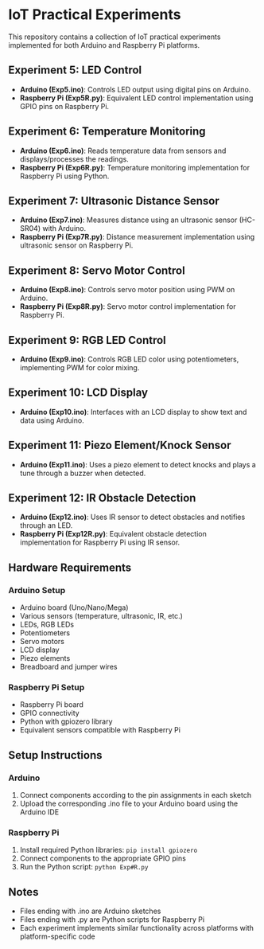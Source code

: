 # IoT Practical Experiments

This repository contains a collection of IoT practical experiments implemented for both Arduino and Raspberry Pi platforms.

## Experiment 5: LED Control
- **Arduino (Exp5.ino)**: Controls LED output using digital pins on Arduino.
- **Raspberry Pi (Exp5R.py)**: Equivalent LED control implementation using GPIO pins on Raspberry Pi.

## Experiment 6: Temperature Monitoring
- **Arduino (Exp6.ino)**: Reads temperature data from sensors and displays/processes the readings.
- **Raspberry Pi (Exp6R.py)**: Temperature monitoring implementation for Raspberry Pi using Python.

## Experiment 7: Ultrasonic Distance Sensor
- **Arduino (Exp7.ino)**: Measures distance using an ultrasonic sensor (HC-SR04) with Arduino.
- **Raspberry Pi (Exp7R.py)**: Distance measurement implementation using ultrasonic sensor on Raspberry Pi.

## Experiment 8: Servo Motor Control
- **Arduino (Exp8.ino)**: Controls servo motor position using PWM on Arduino.
- **Raspberry Pi (Exp8R.py)**: Servo motor control implementation for Raspberry Pi.

## Experiment 9: RGB LED Control
- **Arduino (Exp9.ino)**: Controls RGB LED color using potentiometers, implementing PWM for color mixing.

## Experiment 10: LCD Display
- **Arduino (Exp10.ino)**: Interfaces with an LCD display to show text and data using Arduino.

## Experiment 11: Piezo Element/Knock Sensor
- **Arduino (Exp11.ino)**: Uses a piezo element to detect knocks and plays a tune through a buzzer when detected.

## Experiment 12: IR Obstacle Detection
- **Arduino (Exp12.ino)**: Uses IR sensor to detect obstacles and notifies through an LED.
- **Raspberry Pi (Exp12R.py)**: Equivalent obstacle detection implementation for Raspberry Pi using IR sensor.

## Hardware Requirements

### Arduino Setup
- Arduino board (Uno/Nano/Mega)
- Various sensors (temperature, ultrasonic, IR, etc.)
- LEDs, RGB LEDs
- Potentiometers
- Servo motors
- LCD display
- Piezo elements
- Breadboard and jumper wires

### Raspberry Pi Setup
- Raspberry Pi board
- GPIO connectivity
- Python with gpiozero library
- Equivalent sensors compatible with Raspberry Pi

## Setup Instructions

### Arduino
1. Connect components according to the pin assignments in each sketch
2. Upload the corresponding .ino file to your Arduino board using the Arduino IDE

### Raspberry Pi
1. Install required Python libraries: `pip install gpiozero`
2. Connect components to the appropriate GPIO pins
3. Run the Python script: `python Exp#R.py`

## Notes
- Files ending with .ino are Arduino sketches
- Files ending with .py are Python scripts for Raspberry Pi
- Each experiment implements similar functionality across platforms with platform-specific code 